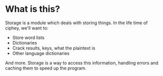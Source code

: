 # What is this?

Storage is a module which deals with storing things. In the life time of ciphey, we'll want to:
* Store word lists
* Dictionaries
* Crack results, keys, what the plaintext is
* Other language dictionaries


And more. Storage is a way to access this information, handling errors and caching them to speed up the program.